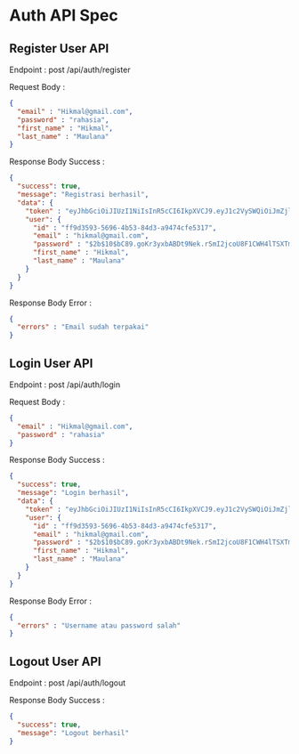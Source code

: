 # Auth API Spec

## Register User API

Endpoint : post /api/auth/register

Request Body :

```json
{
  "email" : "Hikmal@gmail.com",
  "password" : "rahasia",
  "first_name" : "Hikmal",
  "last_name" : "Maulana"
}
```

Response Body Success :

```json
{
  "success": true,
  "message": "Registrasi berhasil",
  "data": {
    "token" : "eyJhbGciOiJIUzI1NiIsInR5cCI6IkpXVCJ9.eyJ1c2VySWQiOiJmZjlkMzU5My01Njk2LTRiNTMtODRkMy1hOTQ3NGNmZTUzMTciLCJpYXQiOjE3NTA1MTkyODQsImV4cCI6MTc1MDYwNTY4NH0.L7iiZPc43Uvsna_wID3nBwqP2lsC-6_I4cqNVDB2bGo",
    "user": {
      "id" : "ff9d3593-5696-4b53-84d3-a9474cfe5317",
      "email" : "hikmal@gmail.com",
      "password" : "$2b$10$bC89.goKr3yxbABDt9Nek.rSmI2jcoU8F1CWH4lTSXTm2Dp5klUxa",
      "first_name" : "Hikmal",
      "last_name" : "Maulana"
    }
  }
}
```

Response Body Error :

```json
{
  "errors" : "Email sudah terpakai"
}
```

## Login User API

Endpoint : post /api/auth/login

Request Body :

```json
{
  "email" : "Hikmal@gmail.com",
  "password" : "rahasia"
}
```
Response Body Success :

```json
{
  "success": true,
  "message": "Login berhasil",
  "data": {
    "token" : "eyJhbGciOiJIUzI1NiIsInR5cCI6IkpXVCJ9.eyJ1c2VySWQiOiJmZjlkMzU5My01Njk2LTRiNTMtODRkMy1hOTQ3NGNmZTUzMTciLCJpYXQiOjE3NTA1MTkyODQsImV4cCI6MTc1MDYwNTY4NH0.L7iiZPc43Uvsna_wID3nBwqP2lsC-6_I4cqNVDB2bGo",
    "user": {
      "id" : "ff9d3593-5696-4b53-84d3-a9474cfe5317",
      "email" : "hikmal@gmail.com",
      "password" : "$2b$10$bC89.goKr3yxbABDt9Nek.rSmI2jcoU8F1CWH4lTSXTm2Dp5klUxa",
      "first_name" : "Hikmal",
      "last_name" : "Maulana"
    }
  }
}
```

Response Body Error :

```json
{
  "errors" : "Username atau password salah"
}
```
## Logout User API

Endpoint : post /api/auth/logout

Response Body Success :

```json
{
  "success": true,
  "message": "Logout berhasil"
}
```